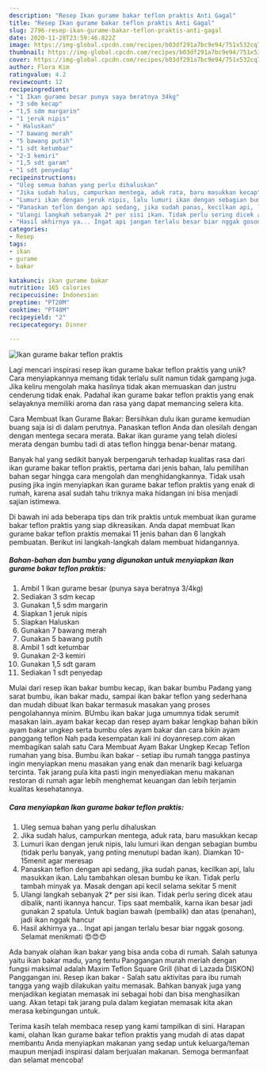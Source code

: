 ```yaml
---
description: "Resep Ikan gurame bakar teflon praktis Anti Gagal"
title: "Resep Ikan gurame bakar teflon praktis Anti Gagal"
slug: 2796-resep-ikan-gurame-bakar-teflon-praktis-anti-gagal
date: 2020-11-28T23:59:46.822Z
image: https://img-global.cpcdn.com/recipes/b03df291a7bc9e94/751x532cq70/ikan-gurame-bakar-teflon-praktis-foto-resep-utama.jpg
thumbnail: https://img-global.cpcdn.com/recipes/b03df291a7bc9e94/751x532cq70/ikan-gurame-bakar-teflon-praktis-foto-resep-utama.jpg
cover: https://img-global.cpcdn.com/recipes/b03df291a7bc9e94/751x532cq70/ikan-gurame-bakar-teflon-praktis-foto-resep-utama.jpg
author: Flora Kim
ratingvalue: 4.2
reviewcount: 12
recipeingredient:
- "1 Ikan gurame besar punya saya beratnya 34kg"
- "3 sdm kecap"
- "1,5 sdm margarin"
- "1 jeruk nipis"
- " Haluskan"
- "7 bawang merah"
- "5 bawang putih"
- "1 sdt ketumbar"
- "2-3 kemiri"
- "1,5 sdt garam"
- "1 sdt penyedap"
recipeinstructions:
- "Uleg semua bahan yang perlu dihaluskan"
- "Jika sudah halus, campurkan mentega, aduk rata, baru masukkan kecap"
- "Lumuri ikan dengan jeruk nipis, lalu lumuri ikan dengan sebagian bumbu (tidak perlu banyak, yang pnting menutupi badan ikan). Diamkan 10-15menit agar meresap"
- "Panaskan teflon dengan api sedang, jika sudah panas, kecilkan api, lalu masukkan ikan. Lalu tambahkan olesan bumbu ke ikan. Tidak perlu tambah minyak ya. Masak dengan api kecil selama sekitar 5 menit"
- "Ulangi langkah sebanyak 2* per sisi ikan. Tidak perlu sering dicek atau dibalik, nanti ikannya hancur. Tips saat membalik, karna ikan besar jadi gunakan 2 spatula. Untuk bagian bawah (pembalik) dan atas (penahan), jadi ikan nggak hancur"
- "Hasil akhirnya ya... Ingat api jangan terlalu besar biar nggak gosong. Selamat menikmati 😍😍😍"
categories:
- Resep
tags:
- ikan
- gurame
- bakar

katakunci: ikan gurame bakar 
nutrition: 165 calories
recipecuisine: Indonesian
preptime: "PT20M"
cooktime: "PT48M"
recipeyield: "2"
recipecategory: Dinner

---
```



![Ikan gurame bakar teflon praktis](https://img-global.cpcdn.com/recipes/b03df291a7bc9e94/751x532cq70/ikan-gurame-bakar-teflon-praktis-foto-resep-utama.jpg)

Lagi mencari inspirasi resep ikan gurame bakar teflon praktis yang unik? Cara menyiapkannya memang tidak terlalu sulit namun tidak gampang juga. Jika keliru mengolah maka hasilnya tidak akan memuaskan dan justru cenderung tidak enak. Padahal ikan gurame bakar teflon praktis yang enak selayaknya memiliki aroma dan rasa yang dapat memancing selera kita.

Cara Membuat Ikan Gurame Bakar: Bersihkan dulu ikan gurame kemudian buang saja isi di dalam perutnya. Panaskan teflon Anda dan olesilah dengan dengan mentega secara merata. Bakar ikan gurame yang telah diolesi merata dengan bumbu tadi di atas teflon hingga benar-benar matang.

Banyak hal yang sedikit banyak berpengaruh terhadap kualitas rasa dari ikan gurame bakar teflon praktis, pertama dari jenis bahan, lalu pemilihan bahan segar hingga cara mengolah dan menghidangkannya. Tidak usah pusing jika ingin menyiapkan ikan gurame bakar teflon praktis yang enak di rumah, karena asal sudah tahu triknya maka hidangan ini bisa menjadi sajian istimewa.


Di bawah ini ada beberapa tips dan trik praktis untuk membuat ikan gurame bakar teflon praktis yang siap dikreasikan. Anda dapat membuat Ikan gurame bakar teflon praktis memakai 11 jenis bahan dan 6 langkah pembuatan. Berikut ini langkah-langkah dalam membuat hidangannya.

<!--inarticleads1-->

##### Bahan-bahan dan bumbu yang digunakan untuk menyiapkan Ikan gurame bakar teflon praktis:

1. Ambil 1 Ikan gurame besar (punya saya beratnya 3/4kg)
1. Sediakan 3 sdm kecap
1. Gunakan 1,5 sdm margarin
1. Siapkan 1 jeruk nipis
1. Siapkan  Haluskan
1. Gunakan 7 bawang merah
1. Gunakan 5 bawang putih
1. Ambil 1 sdt ketumbar
1. Gunakan 2-3 kemiri
1. Gunakan 1,5 sdt garam
1. Sediakan 1 sdt penyedap


Mulai dari resep ikan bakar bumbu kecap, ikan bakar bumbu Padang yang sarat bumbu, ikan bakar madu, sampai ikan bakar teflon yang sederhana dan mudah dibuat Ikan bakar termasuk masakan yang proses pengolahannya minim. BUmbu ikan bakar juga umumnya tidak serumit masakan lain..ayam bakar kecap dan resep ayam bakar lengkap bahan bikin ayam bakar ungkep serta bumbu oles ayam bakar dan cara bikin ayam panggang teflon Nah pada kesempatan kali ini doyanresep.com akan membagikan salah satu Cara Membuat Ayam Bakar Ungkep Kecap Teflon rumahan yang bisa. Bumbu ikan bakar - setiap ibu rumah tangga pastinya ingin menyiapkan menu masakan yang enak dan menarik bagi keluarga tercinta. Tak jarang pula kita pasti ingin menyediakan menu makanan restoran di rumah agar lebih menghemat keuangan dan lebih terjamin kualitas kesehatannya. 

<!--inarticleads2-->

##### Cara menyiapkan Ikan gurame bakar teflon praktis:

1. Uleg semua bahan yang perlu dihaluskan
1. Jika sudah halus, campurkan mentega, aduk rata, baru masukkan kecap
1. Lumuri ikan dengan jeruk nipis, lalu lumuri ikan dengan sebagian bumbu (tidak perlu banyak, yang pnting menutupi badan ikan). Diamkan 10-15menit agar meresap
1. Panaskan teflon dengan api sedang, jika sudah panas, kecilkan api, lalu masukkan ikan. Lalu tambahkan olesan bumbu ke ikan. Tidak perlu tambah minyak ya. Masak dengan api kecil selama sekitar 5 menit
1. Ulangi langkah sebanyak 2* per sisi ikan. Tidak perlu sering dicek atau dibalik, nanti ikannya hancur. Tips saat membalik, karna ikan besar jadi gunakan 2 spatula. Untuk bagian bawah (pembalik) dan atas (penahan), jadi ikan nggak hancur
1. Hasil akhirnya ya... Ingat api jangan terlalu besar biar nggak gosong. Selamat menikmati 😍😍😍


Ada banyak olahan ikan bakar yang bisa anda coba di rumah. Salah satunya yaitu ikan bakar madu, yang tentu Panggangan murah meriah dengan fungsi maksimal adalah Maxim Teflon Square Grill (lihat di Lazada DISKON) Panggangan ini. Resep ikan bakar - Salah satu aktivitas para ibu rumah tangga yang wajib dilakukan yaitu memasak. Bahkan banyak juga yang menjadikan kegiatan memasak ini sebagai hobi dan bisa menghasilkan uang. Akan tetapi tak jarang pula dalam kegiatan memasak kita akan merasa kebingungan untuk. 

Terima kasih telah membaca resep yang kami tampilkan di sini. Harapan kami, olahan Ikan gurame bakar teflon praktis yang mudah di atas dapat membantu Anda menyiapkan makanan yang sedap untuk keluarga/teman maupun menjadi inspirasi dalam berjualan makanan. Semoga bermanfaat dan selamat mencoba!

